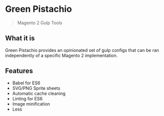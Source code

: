 # Green Pistachio

> Magento 2 Gulp Tools

## What it is

Green Pistachio provides an opinionated set of gulp configs
that can be ran independently of a specific Magento 2 implementation.

## Features

* Babel for ES6
* SVG/PNG Sprite sheets
* Automatic cache cleaning
* Linting for ES6
* Image minification
* Less
